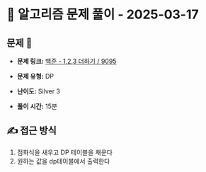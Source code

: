 # 📝 알고리즘 문제 풀이 - 2025-03-17

## 문제 📖

- **문제 링크:** [백준 - 1,2,3 더하기 / 9095](https://www.acmicpc.net/problem/9095)

- **문제 유형:** DP

- **난이도:** Silver 3

- **풀이 시간:** 15분

## ✍ 접근 방식

1. 점화식을 새우고 DP 테이블을 채운다
2. 원하는 값을 dp테이블에서 출력한다

